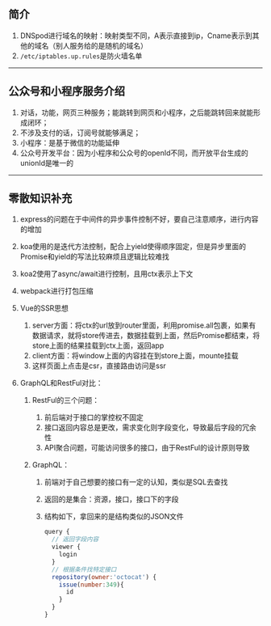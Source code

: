## 简介

1. DNSpod进行域名的映射：映射类型不同，A表示直接到ip，Cname表示到其他的域名（别人服务给的是随机的域名）
2. `/etc/iptables.up.rules`是防火墙名单

---

## 公众号和小程序服务介绍

1. 对话，功能，网页三种服务；能跳转到网页和小程序，之后能跳转回来就能形成闭环；
2. 不涉及支付的话，订阅号就能够满足；
3. 小程序：是基于微信的功能延伸
4. 公众号开发平台：因为小程序和公众号的openId不同，而开放平台生成的unionId是唯一的

---

## 零散知识补充

1. express的问题在于中间件的异步事件控制不好，要自己注意顺序，进行内容的增加

2. koa使用的是迭代方法控制，配合上yield使得顺序固定，但是异步里面的Promise和yield的写法比较麻烦且逻辑比较难找

3. koa2使用了async/await进行控制，且用ctx表示上下文

4. webpack进行打包压缩

5. Vue的SSR思想

   1. server方面：将ctx的url放到router里面，利用promise.all包裹，如果有数据请求，就将store传进去，数据挂载到上面，然后Promise都结束，将store上面的结果挂载到ctx上面，返回app
   2. client方面：将window上面的内容挂在到store上面，mounte挂载
   3. 这样页面上点击是csr，直接路由访问是ssr

6. GraphQL和RestFul对比：

   1. RestFul的三个问题：

      1. 前后端对于接口的掌控权不固定
      2. 接口返回内容总是更改，需求变化则字段变化，导致最后字段的冗余性
      3. API聚合问题，可能访问很多的接口，由于RestFul的设计原则导致

   2. GraphQL：

      1. 前端对于自己想要的接口有一定的认知，类似是SQL去查找

      2. 返回的是集合：资源，接口，接口下的字段

      3. 结构如下，拿回来的是结构类似的JSON文件

         ```jsx
         query {
           // 返回字段内容
           viewer {
             login
           }
           // 根据条件找特定接口
           repository(owner:'octocat') {
             issue(number:349){
               id
             }
           }
         }
         ```

         